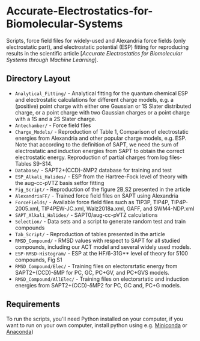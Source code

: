 # Accurate-Electrostatics-for-Biomolecular-Systems
Scripts, force field files for widely-used and Alexandria force fields (only electrostatic part), and electrostatic potential (ESP) fitting for reproducing results in the scientific article
[_Accurate Electrostatics for Biomolecular Systems through Machine Learning_].


## Directory Layout

- `Analytical_Fitting/` - Analytical fitting for the quantum chemical ESP and electrostatic calculations for different charge models, e.g. a (positive) point charge with either one Gaussian or 1S Slater distributed charge, or a
   point charge with two Gaussian charges or a point charge with a 1S and a 2S Slater charge.
- `Antechamber/` - Force field files 
- `Charge_Models/` - Reproduction of Table 1, Comparison of electrostatic energies from Alexandria and other popular charge models, e.g. ESP. Note that according to the definition of SAPT, we 
   need the sum of electrostatic and induction energies from SAPT to obtain the correct electrostatic energy. Reproduction of partial charges from log files- Tables S9-S14.  
- `Database/` - SAPT2+(CCD)-δMP2 database for training and test 
- `ESP_Alkali_Halides/` - ESP from the Hartree-Fock level of theory with the aug-cc-pVTZ basis setfor fitting 
- `Fig_Script/` - Reproduction of the figure 2B,S2 presented in the article
- `AlexandriaFF/` - Trained force field files on SAPT using Alexandria
- `ForceFields/` - Available force field files such as TIP3P, TIP4P, TIP4P-2005.xml, TIP4PEW-JC.xml, Walz2018a.xml, GAFF, and SWM4-NDP.xml 
- `SAPT_Alkali_Halides/` - SAPT0/aug-cc-pVTZ calculations  
- `Selection/` - Data sets and a script to generate random test and train compounds 
- `Tab_Script/` - Reproduction of tables presented in the article
- `RMSD_Compound/` - RMSD values with respect to SAPT for all studied compounds, including our ACT model and several widely used models. 
- `ESP-RMSD-Histogram/` - ESP at the HF/6-31G** level of theory for 5100 compounds, Fig S1
- `RMSD_Compound/Elec/` - Training files on electorsrtatic energy from SAPT2+(CCD)-δMP for PC, GC, PC+GV, and PC+GVS models.  
- `RMSD_Compound/AllElec/` - Training files on electorsrtatic and induction energies from SAPT2+(CCD)-δMP2 for PC, GC and, PC+G models.

## Requirements

To run the scripts, you'll need Python installed on your computer, if you want to run on your own computer,
install python using e.g. [Miniconda](https://conda.io/miniconda.html) or [Anaconda](https://docs.conda.io))
